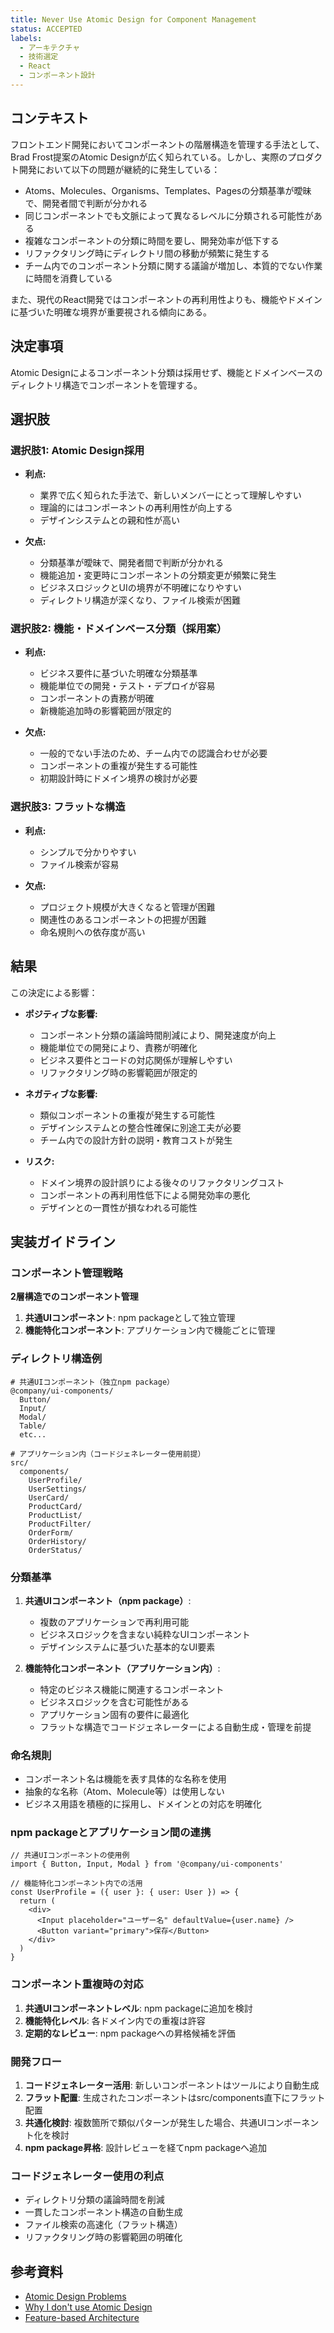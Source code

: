 ```yaml
---
title: Never Use Atomic Design for Component Management
status: ACCEPTED
labels: 
  - アーキテクチャ
  - 技術選定
  - React
  - コンポーネント設計
---
```


## コンテキスト

フロントエンド開発においてコンポーネントの階層構造を管理する手法として、Brad Frost提案のAtomic Designが広く知られている。しかし、実際のプロダクト開発において以下の問題が継続的に発生している：

- Atoms、Molecules、Organisms、Templates、Pagesの分類基準が曖昧で、開発者間で判断が分かれる
- 同じコンポーネントでも文脈によって異なるレベルに分類される可能性がある
- 複雑なコンポーネントの分類に時間を要し、開発効率が低下する
- リファクタリング時にディレクトリ間の移動が頻繁に発生する
- チーム内でのコンポーネント分類に関する議論が増加し、本質的でない作業に時間を消費している

また、現代のReact開発ではコンポーネントの再利用性よりも、機能やドメインに基づいた明確な境界が重要視される傾向にある。

## 決定事項

Atomic Designによるコンポーネント分類は採用せず、機能とドメインベースのディレクトリ構造でコンポーネントを管理する。

## 選択肢

### 選択肢1: Atomic Design採用

- **利点:**
  - 業界で広く知られた手法で、新しいメンバーにとって理解しやすい
  - 理論的にはコンポーネントの再利用性が向上する
  - デザインシステムとの親和性が高い

- **欠点:**
  - 分類基準が曖昧で、開発者間で判断が分かれる
  - 機能追加・変更時にコンポーネントの分類変更が頻繁に発生
  - ビジネスロジックとUIの境界が不明確になりやすい
  - ディレクトリ構造が深くなり、ファイル検索が困難

### 選択肢2: 機能・ドメインベース分類（採用案）

- **利点:**
  - ビジネス要件に基づいた明確な分類基準
  - 機能単位での開発・テスト・デプロイが容易
  - コンポーネントの責務が明確
  - 新機能追加時の影響範囲が限定的

- **欠点:**
  - 一般的でない手法のため、チーム内での認識合わせが必要
  - コンポーネントの重複が発生する可能性
  - 初期設計時にドメイン境界の検討が必要

### 選択肢3: フラットな構造

- **利点:**
  - シンプルで分かりやすい
  - ファイル検索が容易

- **欠点:**
  - プロジェクト規模が大きくなると管理が困難
  - 関連性のあるコンポーネントの把握が困難
  - 命名規則への依存度が高い

## 結果

この決定による影響：

- **ポジティブな影響:**
  - コンポーネント分類の議論時間削減により、開発速度が向上
  - 機能単位での開発により、責務が明確化
  - ビジネス要件とコードの対応関係が理解しやすい
  - リファクタリング時の影響範囲が限定的

- **ネガティブな影響:**
  - 類似コンポーネントの重複が発生する可能性
  - デザインシステムとの整合性確保に別途工夫が必要
  - チーム内での設計方針の説明・教育コストが発生

- **リスク:**
  - ドメイン境界の設計誤りによる後々のリファクタリングコスト
  - コンポーネントの再利用性低下による開発効率の悪化
  - デザインとの一貫性が損なわれる可能性

## 実装ガイドライン

### コンポーネント管理戦略

**2層構造でのコンポーネント管理**

1. **共通UIコンポーネント**: npm packageとして独立管理
2. **機能特化コンポーネント**: アプリケーション内で機能ごとに管理

### ディレクトリ構造例

```
# 共通UIコンポーネント（独立npm package）
@company/ui-components/
  Button/
  Input/
  Modal/
  Table/
  etc...

# アプリケーション内（コードジェネレーター使用前提）
src/
  components/
    UserProfile/
    UserSettings/
    UserCard/
    ProductCard/
    ProductList/
    ProductFilter/
    OrderForm/
    OrderHistory/
    OrderStatus/
```

### 分類基準

1. **共通UIコンポーネント（npm package）**: 
   - 複数のアプリケーションで再利用可能
   - ビジネスロジックを含まない純粋なUIコンポーネント
   - デザインシステムに基づいた基本的なUI要素

2. **機能特化コンポーネント（アプリケーション内）**: 
   - 特定のビジネス機能に関連するコンポーネント
   - ビジネスロジックを含む可能性がある
   - アプリケーション固有の要件に最適化
   - フラットな構造でコードジェネレーターによる自動生成・管理を前提

### 命名規則

- コンポーネント名は機能を表す具体的な名称を使用
- 抽象的な名称（Atom、Molecule等）は使用しない
- ビジネス用語を積極的に採用し、ドメインとの対応を明確化

### npm packageとアプリケーション間の連携

```tsx
// 共通UIコンポーネントの使用例
import { Button, Input, Modal } from '@company/ui-components'

// 機能特化コンポーネント内での活用
const UserProfile = ({ user }: { user: User }) => {
  return (
    <div>
      <Input placeholder="ユーザー名" defaultValue={user.name} />
      <Button variant="primary">保存</Button>
    </div>
  )
}
```

### コンポーネント重複時の対応

1. **共通UIコンポーネントレベル**: npm packageに追加を検討
2. **機能特化レベル**: 各ドメイン内での重複は許容
3. **定期的なレビュー**: npm packageへの昇格候補を評価

### 開発フロー

1. **コードジェネレーター活用**: 新しいコンポーネントはツールにより自動生成
2. **フラット配置**: 生成されたコンポーネントはsrc/components直下にフラット配置
3. **共通化検討**: 複数箇所で類似パターンが発生した場合、共通UIコンポーネント化を検討
4. **npm package昇格**: 設計レビューを経てnpm packageへ追加

### コードジェネレーター使用の利点

- ディレクトリ分類の議論時間を削減
- 一貫したコンポーネント構造の自動生成
- ファイル検索の高速化（フラット構造）
- リファクタリング時の影響範囲の明確化

## 参考資料

- [Atomic Design Problems](https://bradfrost.com/blog/post/atomic-design-methodology/)
- [Why I don't use Atomic Design](https://dev.to/jdsteinhauser/why-i-don-t-use-atomic-design-36dl)
- [Feature-based Architecture](https://feature-sliced.design/)